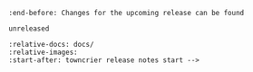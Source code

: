```{include} ../../CHANGELOG.md
:end-before: Changes for the upcoming release can be found
```

```{towncrier-draft-entries}
unreleased
```

```{include} ../../CHANGELOG.md
:relative-docs: docs/
:relative-images:
:start-after: towncrier release notes start -->
```
